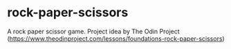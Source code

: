 # rock-paper-scissors
A rock paper scissor game. Project idea by The Odin Project (https://www.theodinproject.com/lessons/foundations-rock-paper-scissors)
